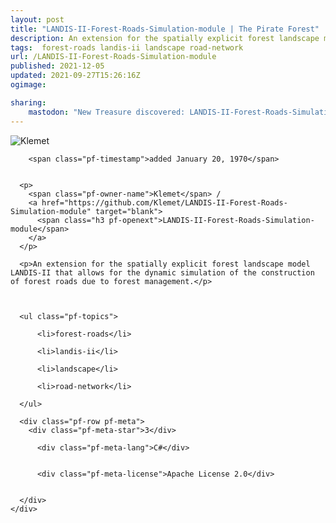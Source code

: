 ```yaml
---
layout: post
title: "LANDIS-II-Forest-Roads-Simulation-module | The Pirate Forest"
description: An extension for the spatially explicit forest landscape model LANDIS-II that allows for the dynamic simulation of the construction of forest roads due to forest management.
tags:  forest-roads landis-ii landscape road-network
url: /LANDIS-II-Forest-Roads-Simulation-module
published: 2021-12-05
updated: 2021-09-27T15:26:16Z
ogimage: 

sharing:
    mastodon: "New Treasure discovered: LANDIS-II-Forest-Roads-Simulation-module, An extension for the spatially explicit forest landscape model LANDIS-II that allows for the dynamic simulation of the construction of forest roads due to forest management."
---
```


<div class="pf-night-sky-spacer">
    <div id="pf-night-sky" data-stars="3" data-owner="Klemet" data-repo="LANDIS-II-Forest-Roads-Simulation-module">
        <div id="pf-open-dialog" class="pf-meta-star pf-star-todo"></div>
        <dialog id="pf-star-dialog">
            Star this Repository to putt a smile on the Developers face.
            <div class="pf-row">
                <div class="pf-grow"></div>
                <div><a class="pf-unterlines" href="https://github.com/Klemet/LANDIS-II-Forest-Roads-Simulation-module" target="_blank">VISIT REPOSITORY</a></div>
            </div>
        </dialog>
    </div>
    
</div>

<div class="pf-ship-list">
    <div class="pf-row pf-pirate pf-small-column" data-pirate-id="lFLeD7ba7CZwtcMb1p6Ma">
    <div>
      <!--<a href="https://github.com/Klemet" target="blank">-->
        <div class="pf-pirate-avatar">
          <div class="pf-cross pf-clickable"  onclick="collect('lFLeD7ba7CZwtcMb1p6Ma'); return false;"></div>
          <img src="https://avatars.githubusercontent.com/u/41070328?v=4" title="Klemet" alt="Klemet"/>
      </div>
      <!--</a>
      <div class="pf-pirate-actions">
        <a class="pf-treasure-add"  title="save in my treasure chest" onclick="collect('lFLeD7ba7CZwtcMb1p6Ma'); return false;" href="#">
          <img src="./assets/coin.svg" alt="treasure"/>
        </a>
        <a class="pf-treasure-remove" onclick="throwAway('lFLeD7ba7CZwtcMb1p6Ma'); return false;">remove</a>
      </div>-->
    </div>
    <div class="pf-ship">
      
        <span class="pf-timestamp">added January 20, 1970</span>
      
      
      <p>
        <span class="pf-owner-name">Klemet</span> / 
        <a href="https://github.com/Klemet/LANDIS-II-Forest-Roads-Simulation-module" target="blank">
          <span class="h3 pf-openext">LANDIS-II-Forest-Roads-Simulation-module</span>
        </a>
      </p>

      <p>An extension for the spatially explicit forest landscape model LANDIS-II that allows for the dynamic simulation of the construction of forest roads due to forest management.</p>

      

      <ul class="pf-topics">
        
          <li>forest-roads</li>
        
          <li>landis-ii</li>
        
          <li>landscape</li>
        
          <li>road-network</li>
        
      </ul>

      <div class="pf-row pf-meta">
        <div class="pf-meta-star">3</div>
        
          <div class="pf-meta-lang">C#</div>
        
        
          <div class="pf-meta-license">Apache License 2.0</div>
        
        
      </div>
    </div>
  </div>
</div>